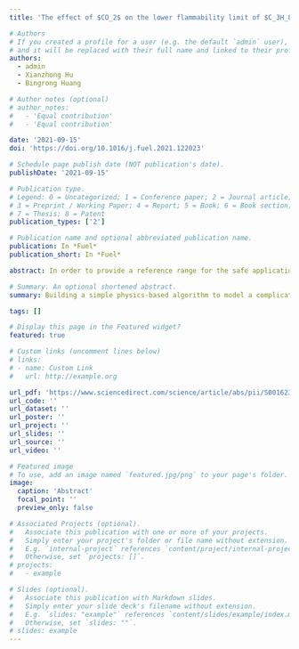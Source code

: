 ```yaml
---
title: 'The effect of $CO_2$ on the lower flammability limit of $C_3H_8$ in $O_2/CO_2$ atmosphere at high temperature and pressure'

# Authors
# If you created a profile for a user (e.g. the default `admin` user), write the username (folder name) here
# and it will be replaced with their full name and linked to their profile.
authors:
  - admin
  - Xianzhong Hu
  - Bingrong Huang

# Author notes (optional)
# author_notes:
#   - 'Equal contribution'
#   - 'Equal contribution'

date: '2021-09-15'
doi: 'https://doi.org/10.1016/j.fuel.2021.122023'

# Schedule page publish date (NOT publication's date).
publishDate: '2021-09-15'

# Publication type.
# Legend: 0 = Uncategorized; 1 = Conference paper; 2 = Journal article;
# 3 = Preprint / Working Paper; 4 = Report; 5 = Book; 6 = Book section;
# 7 = Thesis; 8 = Patent
publication_types: ['2']

# Publication name and optional abbreviated publication name.
publication: In *Fuel*
publication_short: In *Fuel*

abstract: In order to provide a reference range for the safe application of $C_3H_8 $ under $O_2/CO_2$ atmosphere, the lower flammability limit of $C_3H_8/O_2/CO_2$ was studied by calculations. A prediction model based on the limited laminar flame speed principle was used to calculate the lower flammability limit of $C_3H_8/O_2/CO_2$ mixture. The effects of elevated temperature and pressure on the lower flammability limit of $C_3H_8$ were investigated. How the high $CO_2$ concentration changes the lower flammability limit was also discussed. Results show that the lower flammability limit of $C_3H_8$ decreased linearly with the increase of preheating temperatures. The lower flammability limit increased in a logarithmic relation with the increase of pressure. The lower flammability limit increased slightly with increasing $CO_2$ concentration.

# Summary. An optional shortened abstract.
summary: Building a simple physics-based algorithm to model a complicated property (flammability limit under high $O_2$). 

tags: []

# Display this page in the Featured widget?
featured: true

# Custom links (uncomment lines below)
# links:
# - name: Custom Link
#   url: http://example.org

url_pdf: 'https://www.sciencedirect.com/science/article/abs/pii/S0016236121018998?via%3Dihub'
url_code: ''
url_dataset: ''
url_poster: ''
url_project: ''
url_slides: ''
url_source: ''
url_video: ''

# Featured image
# To use, add an image named `featured.jpg/png` to your page's folder.
image:
  caption: 'Abstract'
  focal_point: ''
  preview_only: false

# Associated Projects (optional).
#   Associate this publication with one or more of your projects.
#   Simply enter your project's folder or file name without extension.
#   E.g. `internal-project` references `content/project/internal-project/index.md`.
#   Otherwise, set `projects: []`.
# projects:
#   - example

# Slides (optional).
#   Associate this publication with Markdown slides.
#   Simply enter your slide deck's filename without extension.
#   E.g. `slides: "example"` references `content/slides/example/index.md`.
#   Otherwise, set `slides: ""`.
# slides: example
---
```


<!-- {{% callout note %}}
Click the _Cite_ button above to demo the feature to enable visitors to import publication metadata into their reference management software.
{{% /callout %}}

{{% callout note %}}
Create your slides in Markdown - click the _Slides_ button to check out the example.
{{% /callout %}}

Supplementary notes can be added here, including [code, math, and images](https://wowchemy.com/docs/writing-markdown-latex/). -->
